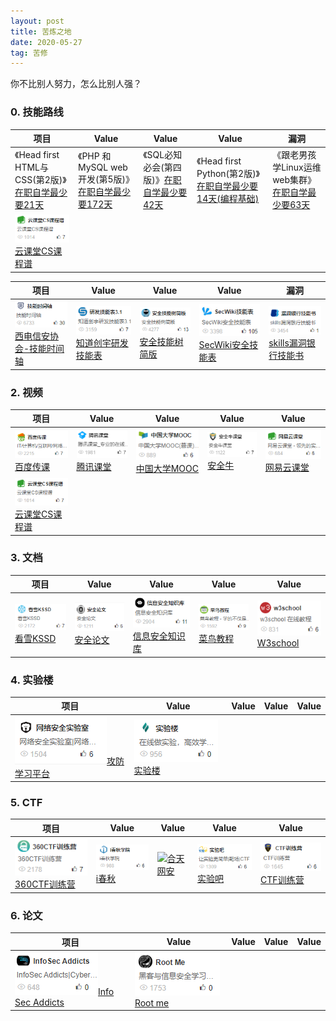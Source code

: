 ```yaml
---
layout: post
title: 苦炼之地
date: 2020-05-27
tag: 苦修
---
```


你不比别人努力，怎么比别人强？
### 0. 技能路线

项目     | Value | Value| Value| 漏洞
----- | ----- | -----| -----| -----
《Head first HTML与CSS(第2版)》[在职自学最少要21天](https://www.anquanquan.info/sifangcai/tuijian/jinengzhou.pdf)| 《PHP 和MySQL web开发(第5版)》[在职自学最少要172天](https://blog.knownsec.com/Knownsec_RD_Checklist/index.html)|《SQL必知必会(第四版)》[在职自学最少要42天](https://evilcos.me/security_skill_tree_basic/index.html)|《Head first  Python(第2版)》[在职自学最少要14天(编程基础)](https://www.sec-wiki.com/skill/index)|《跟老男孩学Linux运维 web集群》[在职自学最少要63天](https://skills.bugbank.cn/)|
![](/images/train/video/v6.png#pic_center)[云课堂CS课程谱](https://study.163.com/curricula/cs.htm)|

项目     | Value | Value| Value| 漏洞
----- | ----- | -----| -----| -----
![](/images/train/a1.png#pic_center)[西电信安协会-技能时间轴](https://www.anquanquan.info/sifangcai/tuijian/jinengzhou.pdf)| ![](/images/train/a2.png#pic_center)[知道创宇研发技能表](https://blog.knownsec.com/Knownsec_RD_Checklist/index.html)|![](/images/train/a3.png#pic_center)[安全技能树简版](https://evilcos.me/security_skill_tree_basic/index.html)|![](/images/train/a4.png#pic_center)[SecWiki安全技能表](https://www.sec-wiki.com/skill/index)|![](/images/train/a5.png#pic_center)[skills漏洞银行技能书](https://skills.bugbank.cn/)|


### 2. 视频

项目     | Value | Value| Value| Value
-------- | ----- | -----| -----| -----
![](/images/train/video/v1.png#pic_center)[百度传课](https://chuanke.baidu.com/course/72351240951955456_____.html)| ![](/images/train/video/v2.png#pic_center)[腾讯课堂](https://ke.qq.com/)|![](/images/train/video/v3.png#pic_center)[中国大学MOOC](https://www.icourse163.org/)|![](/images/train/video/v4.png#pic_center)[安全牛](https://www.aqniukt.com/)|![](/images/train/video/v5.png#pic_center)[网易云课堂](https://study.163.com/)|
![](/images/train/video/v6.png#pic_center)[云课堂CS课程谱](https://study.163.com/curricula/cs.htm)|

### 3. 文档

项目     | Value | Value| Value| Value
-------- | ----- | -----| -----| -----
![](/images/train/file/kssd.png#pic_center)[看雪KSSD](https://www.pediy.com/kssd/index.html)| ![](/images/train/file/b1.png#pic_center)[安全论文](https://loccs.sjtu.edu.cn/gossip/)|![](/images/train/file/b2.png#pic_center)[信息安全知识库](http://www.vipread.com/index)|![](/images/train/file/b3.png#pic_center)[菜鸟教程](https://www.runoob.com/)|![](/images/train/file/b4.png#pic_center)[W3school](https://www.w3school.com.cn/)|


### 4. 实验楼

项目     | Value | Value| Value| Value
-------- | ----- | -----| -----| -----
![](/images/train/test/t1.png#pic_center)[攻防学习平台](http://hackinglab.cn/)| ![](/images/train/test/t2.png#pic_center)[实验楼](https://www.shiyanlou.com/)|

### 5. CTF

项目     | Value | Value| Value| Value
-------- | ----- | -----| -----| -----
![](/images/train/ctf/c1.png#pic_center)[360CTF训练营](https://www.anquanke.com/tag/CTF%E9%80%9A%E5%85%B3%E6%94%BB%E7%95%A5)| ![](/images/train/ctf/c2.png#pic_center)[i春秋](https://www.ichunqiu.com/default/index)|![](/images/train/file/c3.png#pic_center)[合天网安](http://www.hetianlab.com/)|![](/images/train/ctf/c4.png#pic_center)[实验吧](http://www.shiyanbar.com/upgrade.html)|![](/images/train/ctf/c5.png#pic_center)[CTF训练营](http://ctf.idf.cn/)|


### 6. 论文

项目     | Value | Value| Value| Value
-------- | ----- | -----| -----| -----
![](/images/train/english/e0.png#pic_center)[Info Sec Addicts](https://infosecaddicts.com/)| ![](/images/train/english/e1.png#pic_center)[Root me](https://www.root-me.org/?lang=en)|